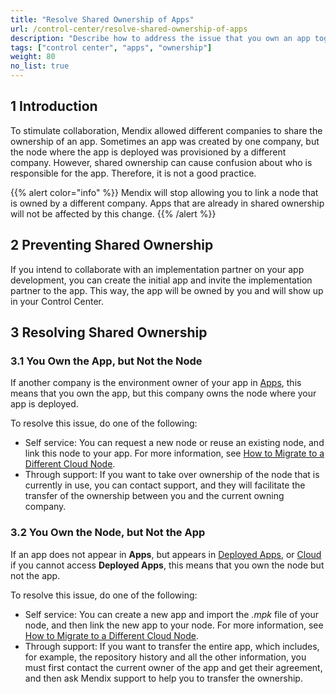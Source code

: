 ```yaml
---
title: "Resolve Shared Ownership of Apps"
url: /control-center/resolve-shared-ownership-of-apps
description: "Describe how to address the issue that you own an app together with another company.."
tags: ["control center", "apps", "ownership"]
weight: 80
no_list: true
---
```


## 1 Introduction

To stimulate collaboration, Mendix allowed different companies to share the ownership of an app. Sometimes an app was created by one company, but the node where the app is deployed was provisioned by a different company. However, shared ownership can cause confusion about who is responsible for the app. Therefore, it is not a good practice.

{{% alert color="info" %}}
Mendix will stop allowing you to link a node that is owned by a different company. Apps that are already in shared ownership will not be affected by this change.
{{% /alert %}}

## 2 Preventing Shared Ownership

If you intend to collaborate with an implementation partner on your app development, you can create the initial app and invite the implementation partner to the app. This way, the app will be owned by you and will show up in your Control Center.

## 3 Resolving Shared Ownership

### 3.1 You Own the App, but Not the Node

If another company is the environment owner of your app in [Apps](/control-center/apps/), this means that you own the app, but this company owns the node where your app is deployed.

To resolve this issue, do one of the following:

* Self service: You can request a new node or reuse an existing node, and link this node to your app. For more information, see [How to Migrate to a Different Cloud Node](/developerportal/deploy/migrating-on-public-cloud/).
* Through support: If you want to take over ownership of the node that is currently in use, you can contact support, and they will facilitate the transfer of the ownership between you and the current owning company. 

### 3.2 You Own the Node, but Not the App

If an app does not appear in **Apps**, but appears in [Deployed Apps](/control-center/deployed-apps/), or [Cloud](/control-center/cloud/#paid-environments) if you cannot access **Deployed Apps**, this means that you own the node but not the app.

To resolve this issue, do one of the following:

* Self service: You can create a new app and import the *.mpk* file of your node, and then link the new app to your node. For more information, see [How to Migrate to a Different Cloud Node](/developerportal/deploy/migrating-on-public-cloud/).
* Through support: If you want to transfer the entire app, which includes, for example, the repository history and all the other information, you must first contact the current owner of the app and get their agreement, and then ask Mendix support to help you to transfer the ownership.
